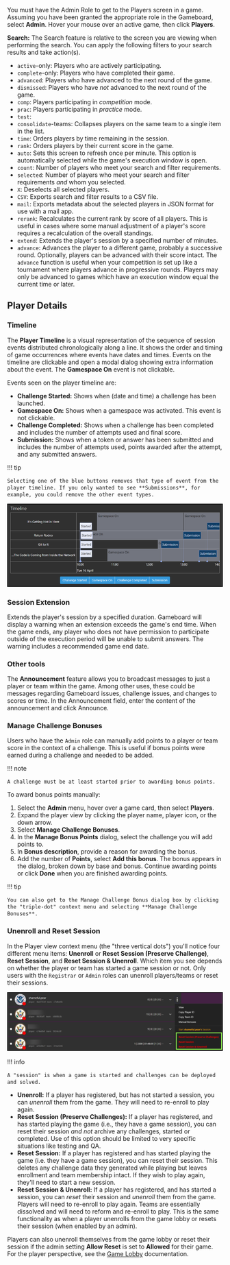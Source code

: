 You must have the Admin Role to get to the Players screen in a game. Assuming you have been granted the appropriate role in the Gameboard, select **Admin**. Hover your mouse over an active game, then click **Players**.

**Search:** The Search feature is relative to the screen you are viewing when performing the search. You can apply the following filters to your search results and take action(s).

- `active`-only: Players who are actively participating.
- `complete`-only: Players who have completed their game.
- `advanced`: Players who have advanced to the next round of the game.
- `dismissed`: Players who have *not* advanced to the next round of the game.
- `comp`: Players participating in *competition* mode.
- `prac`: Players participating in *practice* mode.
- `test`:
- `consolidate`-teams: Collapses players on the same team to a single item in the list.
- `time`: Orders players by time remaining in the session.
- `rank`: Orders players by their current score in the game.
- `auto`: Sets this screen to refresh once per minute.  This option is automatically selected while the game's execution window is open.
- `count`: Number of players who meet your search and filter requirements.
- `selected`: Number of players who meet your search and filter requirements *and* whom you selected.
- `X`: Deselects all selected players.
- `CSV`: Exports search and filter results to a CSV file.
- `mail`: Exports metadata about the selected players in JSON format for use with a mail app.
- `rerank`: Recalculates the current rank by score of all players. This is useful in cases where some manual adjustment of a player's score requires a recalculation of the overall standings.
- `extend`: Extends the player's session by a specified number of minutes.
- `advance`: Advances the player to a different game, probably a successive round. Optionally, players can be advanced with their score intact. The `advance` function is useful when your competition is set up like a tournament where players advance in progressive rounds. Players may only be advanced to games which have an execution window equal the current time or later.

## Player Details

### Timeline

The **Player Timeline** is a visual representation of the sequence of session events distributed chronologically along a line. It shows the order and timing of game occurrences where events have dates and times. Events on the timeline are clickable and open a modal dialog showing extra information about the event. The **Gamespace On** event is not clickable.

Events seen on the player timeline are:

- **Challenge Started:** Shows when (date and time) a challenge has been launched.
- **Gamespace On:** Shows when a gamespace was activated. This event is not clickable.
- **Challenge Completed:** Shows when a challenge has been completed and includes the number of attempts used and final score.
- **Submission:** Shows when a token or answer has been submitted and includes the number of attempts used, points awarded after the attempt, and any submitted answers.

!!! tip

	Selecting one of the blue buttons removes that type of event from the player timeline. If you only wanted to see **Submissions**, for example, you could remove the other event types.

![player timeline](img/timeline.png)

### Session Extension

Extends the player's session by a specified duration. Gameboard will display a warning when an extension exceeds the game's end time. When the game ends, any player who does not have permission to participate outside of the execution period will be unable to submit answers. The warning includes a recommended game end date.

### Other tools

The **Announcement** feature allows you to broadcast messages to just a player or team within the game. Among other uses, these could be messages regarding Gameboard issues, challenge issues, and changes to scores or time. In the Announcement field, enter the content of the announcement and click Announce.

### Manage Challenge Bonuses

Users who have the `Admin` role can manually add points to a player or team score in the context of a challenge. This is useful if bonus points were earned during a challenge and needed to be added.

!!! note

    A challenge must be at least started prior to awarding bonus points.

To award bonus points manually:

1. Select the **Admin** menu, hover over a game card, then select **Players**.
2. Expand the player view by clicking the player name, player icon, or the down arrow.
3. Select **Manage Challenge Bonuses**.
4. In the **Manage Bonus Points** dialog, select the challenge you will add points to.
5. In **Bonus description**, provide a reason for awarding the bonus.
6. Add the number of **Points**, select **Add this bonus**. The bonus appears in the dialog, broken down by base and bonus. Continue awarding points or click **Done** when you are finished awarding points.

!!! tip

    You can also get to the Manage Challenge Bonus dialog box by clicking the "triple-dot" context menu and selecting **Manage Challenge Bonuses**.

### Unenroll and Reset Session

In the Player view context menu (the "three vertical dots") you'll notice four different menu items: **Unenroll** or **Reset Session (Preserve Challenge)**, **Reset Session**, and **Reset Session & Unenroll**. Which item you see depends on whether the player or team has started a game session or not. Only users with the `Registrar` or `Admin` roles can unenroll players/teams or reset their sessions.

![reset unenroll](img/context-reset.png)

!!! info
    
    A "session" is when a game is started and challenges can be deployed and solved.

- **Unenroll:** If a player has registered, but has not started a session, you can *unenroll* them from the game. They will need to re-enroll to play again.
- **Reset Session (Preserve Challenges):** If a player has registered, and has started playing the game (i.e., they have a game session), you can reset their session *and not* archive any challenges, started or completed. Use of this option should be limited to very specific situations like testing and QA.
- **Reset Session:** If a player has registered and has started playing the game (i.e. they have a game session), you can reset their session. This deletes any challenge data they generated while playing but leaves enrollment and team membership intact. If they wish to play again, they'll need to start a new session.
- **Reset Session & Unenroll:** If a player has registered, and has started a session, you can *reset* their session and *unenroll* them from the game. Players will need to re-enroll to play again. Teams are essentially dissolved and will need to reform and re-enroll to play. This is the same functionality as when a player unenrolls from the game lobby or resets their session (when enabled by an admin).

Players can also unenroll themselves from the game lobby or reset their session if the admin setting **Allow Reset** is set to **Allowed** for their game. For the player perspective, see the [Game Lobby](home-and-lobby.md) documentation.